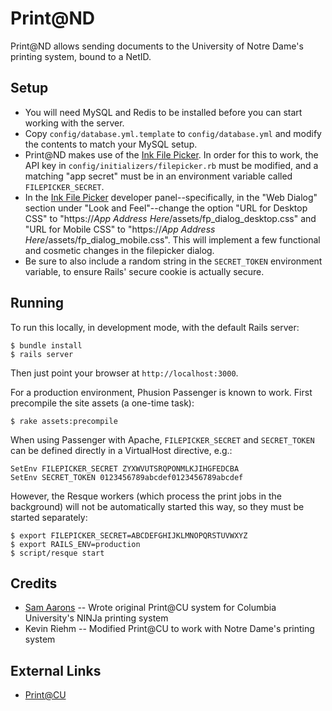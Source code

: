 Print@ND
========
Print@ND allows sending documents to the University of Notre Dame's printing
system, bound to a NetID.

Setup
-----
* You will need MySQL and Redis to be installed before you can start working
  with the server.
* Copy `config/database.yml.template` to `config/database.yml` and modify the
  contents to match your MySQL setup.
* Print@ND makes use of the [Ink File Picker][fp]. In order for this to work,
  the API key in `config/initializers/filepicker.rb` must be modified, and a
  matching "app secret" must be in an environment variable called
  `FILEPICKER_SECRET`.
* In the [Ink File Picker][fp] developer panel--specifically, in the "Web
  Dialog" section under "Look and Feel"--change the option "URL for Desktop
  CSS" to "https://_App Address Here_/assets/fp\_dialog\_desktop.css" and "URL
  for Mobile CSS" to "https://_App Address Here_/assets/fp\_dialog\_mobile.css".
  This will implement a few functional and cosmetic changes in the filepicker
  dialog.
* Be sure to also include a random string in the `SECRET_TOKEN` environment
  variable, to ensure Rails' secure cookie is actually secure.


Running
-------
To run this locally, in development mode, with the default Rails server:

    $ bundle install
    $ rails server
  
Then just point your browser at `http://localhost:3000`.

For a production environment, Phusion Passenger is known to work. First
precompile the site assets (a one-time task):

    $ rake assets:precompile

When using Passenger with Apache, `FILEPICKER_SECRET` and `SECRET_TOKEN` can be
defined directly in a VirtualHost directive, e.g.:

    SetEnv FILEPICKER_SECRET ZYXWVUTSRQPONMLKJIHGFEDCBA
    SetEnv SECRET_TOKEN 0123456789abcdef0123456789abcdef

However, the Resque workers (which process the print jobs in the background)
will not be automatically started this way, so they must be started separately:

    $ export FILEPICKER_SECRET=ABCDEFGHIJKLMNOPQRSTUVWXYZ
    $ export RAILS_ENV=production
    $ script/resque start
  
Credits
-------
* [Sam Aarons](http://samaarons.com) -- Wrote original Print@CU system for
  Columbia University's NINJa printing system
* Kevin Riehm -- Modified Print@CU to work with Notre Dame's printing system
  
External Links
--------------
* [Print@CU](https://printatcu.com)

[fp]: https://filepicker.io

